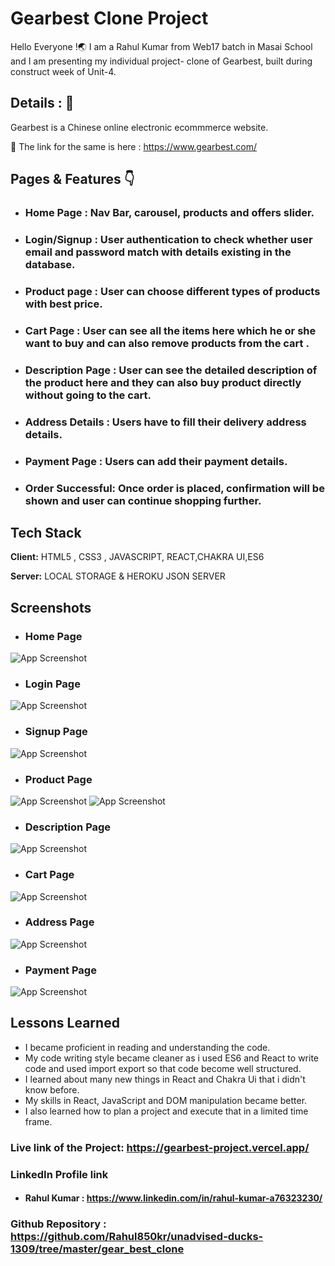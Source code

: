 
# Gearbest Clone Project

Hello Everyone !🌏 I am a Rahul Kumar from Web17 batch in Masai School and I am presenting my individual project- clone of Gearbest, built during construct week of Unit-4.


## Details : 🔭

Gearbest is a Chinese online electronic ecommmerce website.

🚀 The link for the same is here : https://www.gearbest.com/

## Pages & Features 👇

 - ### Home Page : Nav Bar, carousel, products and offers slider.
 - ### Login/Signup : User authentication to check whether user email and password match with details existing in the database.
 - ### Product page : User can choose different types of products with best price.
 - ### Cart Page : User can see all the items here which he or she want to buy and can also remove products from the cart .
 - ### Description Page : User can see the detailed description of the product here and they can also buy product directly without going to the cart.
 - ### Address Details : Users have to fill their delivery address details.
 - ### Payment Page : Users can add their payment details.
 - ### Order Successful: Once order is placed, confirmation will be shown and user can continue shopping further.
 


## Tech Stack

**Client:** HTML5 , CSS3 , JAVASCRIPT, REACT,CHAKRA UI,ES6

**Server:** LOCAL STORAGE & HEROKU JSON SERVER


## Screenshots
- ### Home Page
![App Screenshot](https://github.com/Rahul850kr/Gear-Best-Clone-Project/blob/master/ScreenShots%20of%20Project/Home%20Page.png?raw=true)

- ### Login Page
![App Screenshot](https://github.com/Rahul850kr/Gear-Best-Clone-Project/blob/master/ScreenShots%20of%20Project/Login%20Page.png?raw=true)

- ### Signup Page
![App Screenshot](https://github.com/Rahul850kr/Gear-Best-Clone-Project/blob/master/ScreenShots%20of%20Project/SignUp%20Page.png?raw=true)

- ### Product Page
![App Screenshot](https://github.com/Rahul850kr/Gear-Best-Clone-Project/blob/master/ScreenShots%20of%20Project/Product%20Page.png?raw=true)
![App Screenshot](https://github.com/Rahul850kr/Gear-Best-Clone-Project/blob/master/ScreenShots%20of%20Project/Product%20page1.png?raw=true)

- ### Description Page
![App Screenshot](https://github.com/Rahul850kr/Gear-Best-Clone-Project/blob/master/ScreenShots%20of%20Project/Description%20Page.png?raw=true)

- ### Cart Page
![App Screenshot](https://github.com/Rahul850kr/Gear-Best-Clone-Project/blob/master/ScreenShots%20of%20Project/Cart%20Page.png?raw=true)

- ### Address Page
![App Screenshot](https://github.com/Rahul850kr/Gear-Best-Clone-Project/blob/master/ScreenShots%20of%20Project/Shipping%20Page.png?raw=true)

- ### Payment Page
![App Screenshot](https://github.com/Rahul850kr/Gear-Best-Clone-Project/blob/master/ScreenShots%20of%20Project/Payment%20Page.png?raw=true)
    
## Lessons Learned

- I became proficient in reading and understanding the code.
- My code writing style became cleaner as i used ES6 and React to write code and used import export so that code become well structured.
- I learned about many new things in React and Chakra Ui that i didn't know before.
- My skills in React, JavaScript and DOM manipulation became better.
- I also learned how to plan a project and execute that in a limited time frame.

### Live link of the Project:  https://gearbest-project.vercel.app/

### LinkedIn Profile link
- #### Rahul Kumar : https://www.linkedin.com/in/rahul-kumar-a76323230/

### Github Repository : https://github.com/Rahul850kr/unadvised-ducks-1309/tree/master/gear_best_clone

